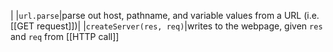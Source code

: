 |
|`url.parse`|parse out host, pathname, and variable values from a URL (i.e. [[GET request]])|
|`createServer(res, req)`|writes to the webpage, given `res` and `req` from [[HTTP call]]

